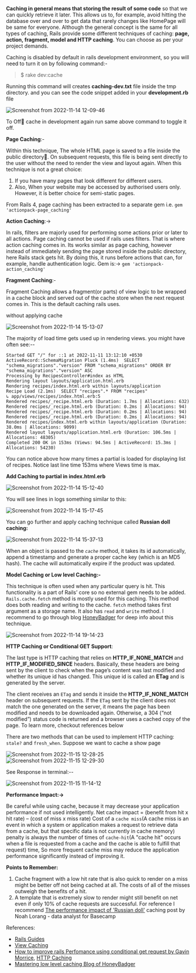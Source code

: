 **Caching in general means that storing the result of some code** so that we can quickly retrieve it later. This allows us to, for example, avoid hitting the database over and over to get data that rarely changes like HomePage will be same for everyone.
Although the general concept is the same for all types of caching,
Rails provide some different techniques of caching: **page, action, fragment, model and HTTP caching**.
You can choose as per your project demands.

Caching is disabled by default in rails development environment, so you will need to turn it on by following command:-
> $ rake dev:cache

Running this command will creates **caching-dev.txt** file inside the tmp directory.
and you can see the code snippet added in your **development.rb** file

![Screenshot from 2022-11-14 12-09-46](https://user-images.githubusercontent.com/116082151/201592189-a569a10b-d901-4437-aa47-cd9114f42d52.png)

To Off🔘 cache in development again run same above command to toggle it off.

**Page Caching**:-

Within this technique, The whole HTML page is saved to a file inside the public directory📁. On subsequent requests, this file is being sent directly to the user without the need to render the view and layout again.
When this technique is not a great choice:
1. If you have many pages that look different for different users.
2. Also, When your website may be accessed by authorised users only.
However, it is better choice for semi-static pages.

From Rails 4, page caching has been extracted to a separate gem i.e. `gem 'actionpack-page_caching'`

**Action Caching**:->

In rails, filters are majorly used for performing some actions prior or later to all actions. Page caching cannot be used if rails uses filters. That is where action caching comes in. 
Its works similar as page caching, however instead of immediately sending the page stored inside the public directory, here Rails stack gets hit. By doing this, it runs before actions that can, for example, handle authentication logic. Gem is:-> 
`gem 'actionpack-action_caching'`

**Fragment Caching**:-

Fragment Caching allows a fragment(or parts) of view logic to be wrapped in a cache block and served out of the cache store when the next request comes in. This is the default caching rails uses.

without applying cache

![Screenshot from 2022-11-14 15-13-07](https://user-images.githubusercontent.com/116082151/201627379-4462bf32-fcca-4ebf-8b42-466ba3a978ee.png)

The majority of load time gets used up in rendering views. you might have often see:--

    Started GET "/" for ::1 at 2022-11-11 13:12:10 +0530
    ActiveRecord::SchemaMigration Pluck (1.4ms)  SELECT "schema_migrations"."version" FROM "schema_migrations" ORDER BY "schema_migrations"."version" ASC
    Processing by RecipesController#index as HTML
    Rendering layout layouts/application.html.erb
    Rendering recipes/index.html.erb within layouts/application
    Recipe Load (2.1ms)  SELECT "recipes".* FROM "recipes"
    ↳ app/views/recipes/index.html.erb:5
    Rendered recipes/_recipe.html.erb (Duration: 1.7ms | Allocations: 632)
    Rendered recipes/_recipe.html.erb (Duration: 0.2ms | Allocations: 94)
    Rendered recipes/_recipe.html.erb (Duration: 0.2ms | Allocations: 94)
    Rendered recipes/_recipe.html.erb (Duration: 0.2ms | Allocations: 94)
    Rendered recipes/index.html.erb within layouts/application (Duration: 38.0ms | Allocations: 9099)
    Rendered layout layouts/application.html.erb (Duration: 106.5ms | Allocations: 48305)
    Completed 200 OK in 153ms (Views: 94.5ms | ActiveRecord: 15.3ms | Allocations: 54230)

You can notice above how many times a partial is loaded for displaying list of recipes.
Notice last line time 153ms where Views time is max.

**Add Caching to partial in index.html.erb**

![Screenshot from 2022-11-14 15-12-40](https://user-images.githubusercontent.com/116082151/201628033-ac24c12e-0dfe-4862-88a6-e5376bbb1e8c.png)

You will see lines in logs something similar to this:

![Screenshot from 2022-11-14 15-17-45](https://user-images.githubusercontent.com/116082151/201628676-d2ebc312-53f8-4d9d-8ec0-c983ab8134f9.png)

You can go further and apply caching technique called **Russian doll caching:**
        
![Screenshot from 2022-11-14 15-37-13](https://user-images.githubusercontent.com/116082151/201632932-4ba04297-8e82-4875-8642-dfb25c55326d.png)

When an object is passed to the _`cache`_ method, it takes its id automatically, append a timestamp and generate a proper cache key (which is an MD5 hash). The cache will automatically expire if the product was updated.

**Model Caching or Low level Caching:-**

This technique is often used when any particular query is hit. This functionality is a part of Rails’ core so no external gem needs to be added. `Rails.cache.fetch` method is mostly used for this caching. This method does both reading and writing to the cache. `fetch` method takes first argument as a storage name. It also has `read` and `write` method. I recommend to go through blog [HoneyBadger](https://www.honeybadger.io/blog/rails-low-level-caching/) for deep info about this technique.
          
![Screenshot from 2022-11-14 19-14-23](https://user-images.githubusercontent.com/116082151/201675557-945f819c-e67c-4982-a428-1e8efc019777.png)

**HTTP Caching or Conditional GET Support**:

The last type is HTTP caching that relies on **HTTP_IF_NONE_MATCH** and **HTTP_IF_MODIFIED_SINCE** headers. Basically, these headers are being sent by the client to check when the page’s content was last modified and whether its unique id has changed. This unique id is called an **ETag** and is generated by the server.

The client receives an `ETag` and sends it inside the **HTTP_IF_NONE_MATCH** header on subsequent requests. If the `ETag` sent by the client does not match the one generated on the server, it means the page has been modified and needs to be downloaded again. Otherwise, a 304 (“not modified”) status code is returned and a browser uses a cached copy of the page. To learn more, checkout references below

There are two methods that can be used to implement HTTP caching: `stale?` and `fresh_when`. Suppose we want to cache a show page
 
![Screenshot from 2022-11-15 12-28-25](https://user-images.githubusercontent.com/116082151/201851244-44ba4b7f-bab6-49ad-b39d-8424378a7670.png)
![Screenshot from 2022-11-15 12-29-30](https://user-images.githubusercontent.com/116082151/201851546-0eb31732-b090-4d47-b795-92fe644e1090.png)

See Response in terminal:--

![Screenshot from 2022-11-15 11-14-12](https://user-images.githubusercontent.com/116082151/201850699-011752c8-7e81-44e9-8253-e77b4b39a31f.png)


**Performance Impact:->**

Be careful while using cache, because it may decrease your application performance if not used intelligently.
Net cache impact = (benefit from hit x hit rate) – (cost of miss x miss rate)
Cost of a `cache miss`(A cache miss is an event in which a system or application makes a request to retrieve data from a cache, but that specific data is not currently in cache memory) penalty is always the number of times of `cache-hit`(A "cache hit" occurs when a file is requested from a cache and the cache is able to fulfill that request) time,
So more frequent cache miss may reduce the application performance significantly instead of improving it.

**Points to Remember:**
1. Cache fragment with a low hit rate that is also quick to render on a miss might be better off not being cached at all. The costs of all of the misses outweigh the benefits of a hit.
2. A template that is extremely slow to render might still benefit on net even if only 10% of cache requests are successful. For reference I recommend  [The performance impact of 'Russian doll'](http://signalvnoise.com/posts/3690-the-performance-impact-of-russian-doll-caching) caching post by Noah Lorang - data analyst for Basecamp


References:

* [Rails Guides](https://guides.rubyonrails.org/caching_with_rails.html#conditional-get-support)​
* [View Caching](https://www.honeybadger.io/blog/ruby-rails-view-caching/)
* [How to improve rails Perfomance using conditional get request by Gavin Morrice](https://sourcediving.com/how-we-improved-our-rails-apps-performance-with-conditional-get-requests-35a7a472a0b9)​, [HTTP Caching](https://web.dev/http-cache/)
* [Mastering low level caching Blog of HoneyBadger](https://www.honeybadger.io/blog/rails-low-level-caching/#authorDetails)

